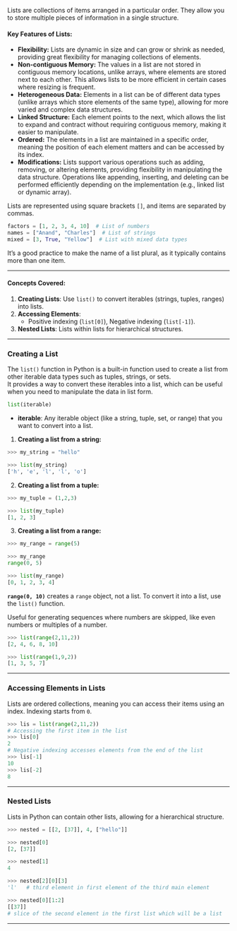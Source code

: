 

Lists are collections of items arranged in a particular order. They allow you to store multiple pieces of information in a single structure. 
#### Key Features of Lists:

- **Flexibility:** Lists are dynamic in size and can grow or shrink as needed, providing great flexibility for managing collections of elements.
- **Non-contiguous Memory:** The values in a list are not stored in contiguous memory locations, unlike arrays, where elements are stored next to each other. This allows lists to be more efficient in certain cases where resizing is frequent.
- **Heterogeneous Data:** Elements in a list can be of different data types (unlike arrays which store elements of the same type), allowing for more varied and complex data structures.
- **Linked Structure:** Each element points to the next, which allows the list to expand and contract without requiring contiguous memory, making it easier to manipulate.
- **Ordered:** The elements in a list are maintained in a specific order, meaning the position of each element matters and can be accessed by its index.
- **Modifications:** Lists support various operations such as adding, removing, or altering elements, providing flexibility in manipulating the data structure. Operations like appending, inserting, and deleting can be performed efficiently depending on the implementation (e.g., linked list or dynamic array).

Lists are represented using square brackets `[]`, and items are separated by commas.

```python
factors = [1, 2, 3, 4, 10]  # List of numbers
names = ["Anand", "Charles"]  # List of strings
mixed = [3, True, "Yellow"]  # List with mixed data types
```

It’s a good practice to make the name of a list plural, as it typically contains more than one item.

---

#### Concepts Covered:

1. **Creating Lists**: Use `list()` to convert iterables (strings, tuples, ranges) into lists.
2. **Accessing Elements**: 
   - Positive indexing (`list[0]`), Negative indexing (`list[-1]`).
3. **Nested Lists**: Lists within lists for hierarchical structures.



___

### Creating a List

The `list()` function in Python is a built-in function used to create a list from other iterable data types such as tuples, strings, or sets.     
It provides a way to convert these iterables into a list, which can be useful when you need to manipulate the data in list form.

```python
list(iterable)
```

- **iterable**: Any iterable object (like a string, tuple, set, or range) that you want to convert into a list.

1. **Creating a list from a string:**
```python
>>> my_string = "hello"

>>> list(my_string)
['h', 'e', 'l', 'l', 'o']
```

2. **Creating a list from a tuple:**
```python
>>> my_tuple = (1,2,3)

>>> list(my_tuple)
[1, 2, 3]
```

3. **Creating a list from a range:**
```python
>>> my_range = range(5)

>>> my_range
range(0, 5)

>>> list(my_range)
[0, 1, 2, 3, 4]
```
**`range(0, 10)`** creates a `range` object, not a list. To convert it into a list, use the `list()` function.

Useful for generating sequences where numbers are skipped, like even numbers or multiples of a number.
```python
>>> list(range(2,11,2))
[2, 4, 6, 8, 10]

>>> list(range(1,9,2))
[1, 3, 5, 7]
```

___
### Accessing Elements in Lists

Lists are ordered collections, meaning you can access their items using an index. Indexing starts from `0`.

```python
>>> lis = list(range(2,11,2))
# Accessing the first item in the list
>>> lis[0]
2
# Negative indexing accesses elements from the end of the list
>>> lis[-1]
10
>>> lis[-2]
8
```


---

### Nested Lists

Lists in Python can contain other lists, allowing for a hierarchical structure.

```python
>>> nested = [[2, [37]], 4, ["hello"]]

>>> nested[0]
[2, [37]]

>>> nested[1]
4

>>> nested[2][0][3]
'l'   # third element in first element of the third main element

>>> nested[0][1:2]
[[37]]
# slice of the second element in the first list which will be a list
```

---

